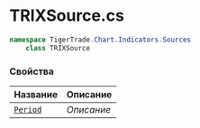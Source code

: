 
# TRIXSource.cs
```csharp
namespace TigerTrade.Chart.Indicators.Sources  
    class TRIXSource
```

### Свойства
| Название | Описание |
| --- | --- |
| [`Period`](./Свойства/Period.md) | *Описание* |
